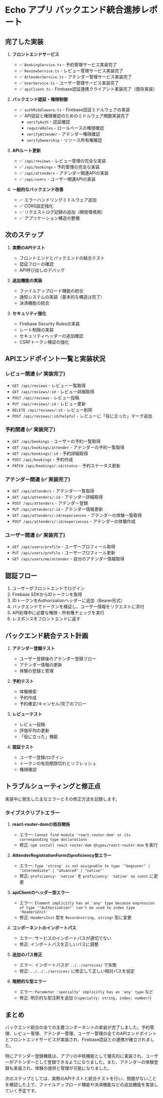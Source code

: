 # Echo アプリ バックエンド統合進捗レポート

## 完了した実装

1. **フロントエンドサービス**
   - ✅ `BookingService.ts` - 予約管理サービス実装完了
   - ✅ `ReviewService.ts` - レビュー管理サービス実装完了
   - ✅ `AttenderService.ts` - アテンダー管理サービス実装完了
   - ✅ `UserService.ts` - ユーザー管理サービス実装完了
   - ✅ `apiClient.ts` - Firebase認証連携クライアント実装完了（既存実装）

2. **バックエンド認証・権限制御**
   - ✅ `authMiddleware.ts` - Firebase認証ミドルウェアの実装
   - ✅ API認証と権限確認のためのミドルウェア関数実装完了
     - `verifyAuth` - 認証確認
     - `requireRoles` - ロールベースの権限確認
     - `verifyAttender` - アテンダー権限確認
     - `verifyOwnership` - リソース所有権確認

3. **APIルート更新**
   - ✅ `/api/reviews` - レビュー管理の完全な実装
   - ✅ `/api/bookings` - 予約管理の完全な実装
   - ✅ `/api/attenders` - アテンダー関連APIの実装
   - ✅ `/api/users` - ユーザー関連APIの実装

4. **一般的なバックエンド改善**
   - ✅ エラーハンドリングミドルウェア追加
   - ✅ CORS設定強化
   - ✅ リクエストログ記録の追加（開発環境用）
   - ✅ アプリケーション構造の整備

## 次のステップ

1. **実際のAPIテスト**
   - フロントエンドとバックエンドの結合テスト
   - 認証フローの確認
   - API呼び出しのデバッグ

2. **追加機能の実装**
   - ファイルアップロード機能の統合
   - 通知システムの実装（基本的な構造は完了）
   - 決済機能の統合

3. **セキュリティ強化**
   - Firebase Security Rulesの実装
   - レート制限の実装
   - セキュリティヘッダーの追加確認
   - CSRFトークン検証の強化

## APIエンドポイント一覧と実装状況

### レビュー関連 (✅ 実装完了)
- `GET /api/reviews` - レビュー一覧取得
- `GET /api/reviews/:id` - レビュー詳細取得
- `POST /api/reviews` - レビュー投稿
- `PUT /api/reviews/:id` - レビュー更新
- `DELETE /api/reviews/:id` - レビュー削除
- `POST /api/reviews/:id/helpful` - レビューに「役に立った」マーク追加

### 予約関連 (✅ 実装完了)
- `GET /api/bookings` - ユーザーの予約一覧取得
- `GET /api/bookings/attender` - アテンダーの予約一覧取得
- `GET /api/bookings/:id` - 予約詳細取得
- `POST /api/bookings` - 予約作成
- `PATCH /api/bookings/:id/status` - 予約ステータス更新

### アテンダー関連 (✅ 実装完了)
- `GET /api/attenders` - アテンダー一覧取得
- `GET /api/attenders/:id` - アテンダー詳細取得
- `POST /api/attenders` - アテンダー登録
- `PUT /api/attenders/:id` - アテンダー情報更新
- `GET /api/attenders/:id/experiences` - アテンダーの体験一覧取得
- `POST /api/attenders/:id/experiences` - アテンダーの体験作成

### ユーザー関連 (✅ 実装完了)
- `GET /api/users/profile` - ユーザープロフィール取得
- `PUT /api/users/profile` - ユーザープロフィール更新
- `GET /api/users/me/attender` - 自分のアテンダー情報取得

## 認証フロー

1. ユーザーがフロントエンドでログイン
2. Firebase SDKからIDトークンを取得
3. IDトークンをAuthorizationヘッダーに追加（Bearer形式）
4. バックエンドでトークンを検証し、ユーザー情報をリクエストに添付
5. API処理中に必要な権限・所有権チェックを実行
6. レスポンスをフロントエンドに返す

## バックエンド統合テスト計画

1. **アテンダー登録テスト**
   - ユーザー登録後のアテンダー登録フロー
   - アテンダー情報の更新
   - 体験の登録と管理

2. **予約テスト**
   - 体験検索
   - 予約作成
   - 予約確定/キャンセル/完了のフロー

3. **レビューテスト**
   - レビュー投稿
   - 評価平均の更新
   - 「役に立った」機能

4. **認証テスト**
   - ユーザー登録/ログイン
   - トークンの有効期限切れとリフレッシュ
   - 権限確認

## トラブルシューティングと修正点

実装中に発生した主なエラーとその修正方法を記録します。

### タイプスクリプトエラー

1. **react-router-domの依存関係**
   - エラー: `Cannot find module 'react-router-dom' or its corresponding type declarations`
   - 修正: `npm install react-router-dom @types/react-router-dom` を実行

2. **AttenderRegistrationFormのproficiency型エラー**
   - エラー: `Type 'string' is not assignable to type '"beginner" | "intermediate" | "advanced" | "native"'`
   - 修正: `proficiency: 'native'` を `proficiency: 'native' as const` に変更

3. **apiClientのヘッダー型エラー**
   - エラー: `Element implicitly has an 'any' type because expression of type '"Authorization"' can't be used to index type 'HeadersInit'`
   - 修正: `HeadersInit` 型を `Record<string, string>` 型に変更

4. **コンポーネントのインポートパス**
   - エラー: サービスのインポートパスが適切でない
   - 修正: インポートパスを正しいパスに調整

5. **追加のパス修正**
   - エラー: インポートパスが `../../services/` で失敗
   - 修正: `../../../services/` に修正して正しい相対パスを設定

6. **暗黙的な型エラー**
   - エラー: `Parameter 'specialty' implicitly has an 'any' type` など
   - 修正: 明示的な型注釈を追加 (`(specialty: string, index: number)`)

## まとめ

バックエンド統合の全ての主要コンポーネントの実装が完了しました。予約管理、レビュー管理、アテンダー管理、ユーザー管理の全てのAPIエンドポイントとフロントエンドサービスが実装され、Firebase認証との連携が確立されました。

特にアテンダー登録機能は、アプリの中核機能として優先的に実装され、ユーザーがアテンダーとして登録できるようになりました。また、アテンダーの体験登録も実装され、体験の提供と管理が可能になりました。

次のステップとしては、実際のAPIテストと統合テストを行い、問題がないことを確認した上で、ファイルアップロード機能や決済機能などの追加機能を実装していく予定です。
